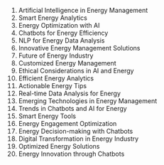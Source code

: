 

1. Artificial Intelligence in Energy Management
2. Smart Energy Analytics
3. Energy Optimization with AI
4. Chatbots for Energy Efficiency
5. NLP for Energy Data Analysis
6. Innovative Energy Management Solutions
7. Future of Energy Industry
8. Customized Energy Management
9. Ethical Considerations in AI and Energy
10. Efficient Energy Analytics
11. Actionable Energy Tips
12. Real-time Data Analysis for Energy
13. Emerging Technologies in Energy Management
14. Trends in Chatbots and AI for Energy
15. Smart Energy Tools
16. Energy Engagement Optimization
17. Energy Decision-making with Chatbots
18. Digital Transformation in Energy Industry
19. Optimized Energy Solutions
20. Energy Innovation through Chatbots
